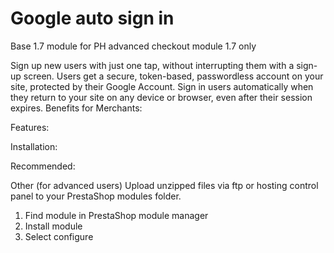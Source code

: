 # Google auto sign in
Base 1.7 module for PH advanced checkout module 1.7 only

Sign up new users with just one tap, without interrupting them with a sign-up screen. 
Users get a secure, token-based, passwordless account on your site, protected by their Google Account.
Sign in users automatically when they return to your site on any device or browser, even after their session expires.
Benefits for Merchants:


Features:


Installation:

Recommended:  


Other (for advanced users)
Upload unzipped files via ftp or hosting control panel to your PrestaShop modules folder.

1.	Find module in PrestaShop module manager
2.	Install module
3.	Select configure
